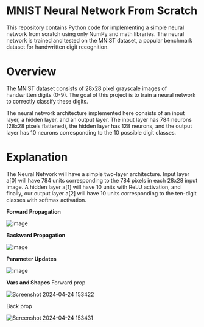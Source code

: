 # MNIST Neural Network From Scratch
This repository contains Python code for implementing a simple neural network from scratch using only NumPy and math libraries. The neural network is trained and tested on the MNIST dataset, a popular benchmark dataset for handwritten digit recognition.

# Overview
The MNIST dataset consists of 28x28 pixel grayscale images of handwritten digits (0-9). The goal of this project is to train a neural network to correctly classify these digits.

The neural network architecture implemented here consists of an input layer, a hidden layer, and an output layer. The input layer has 784 neurons (28x28 pixels flattened), the hidden layer has 128 neurons, and the output layer has 10 neurons corresponding to the 10 possible digit classes.

# Explanation
The Neural Network will have a simple two-layer architecture. Input layer  a[0] will have 784 units corresponding to the 784 pixels in each 28x28 input image. A hidden layer a[1] will have 10 units with ReLU activation, and finally, our output layer a[2] will have 10 units corresponding to the ten-digit classes with softmax activation.

**Forward Propagation**


![image](https://github.com/Quiirky-codes/MNIST_neural_network/assets/111241572/3758bb43-7c77-4e3b-a4bd-aea8b8990f08)

**Backward Propagation**


![image](https://github.com/Quiirky-codes/MNIST_neural_network/assets/111241572/48f173c1-6aa4-457d-9621-063ae84763c6)


**Parameter Updates**


![image](https://github.com/Quiirky-codes/MNIST_neural_network/assets/111241572/04a67ca2-cf0a-4e39-866c-7ad818e4d190)


**Vars and Shapes**
Forward prop


![Screenshot 2024-04-24 153422](https://github.com/Quiirky-codes/MNIST_neural_network/assets/111241572/b6b5b924-fa19-4c6a-b7c9-e0fab04ee64b)


Back prop


![Screenshot 2024-04-24 153431](https://github.com/Quiirky-codes/MNIST_neural_network/assets/111241572/b5da5d0a-19d4-4b18-b555-bc34dc717b9d)










